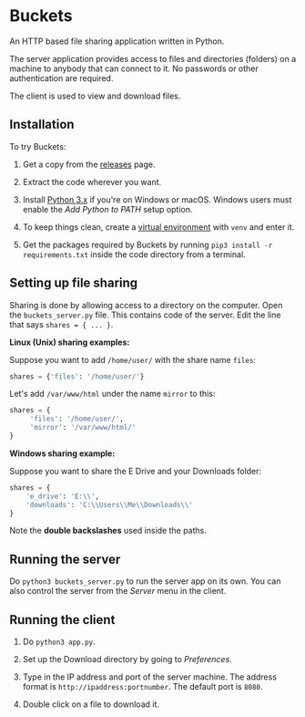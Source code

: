 # Buckets
An HTTP based file sharing application written in Python.

The server application provides access to files and directories (folders) on
a machine to anybody that can connect to it. No passwords or other
authentication are required.

The client is used to view and download files.

## Installation
To try Buckets:

1. Get a copy from the
   [releases](https://github.com/sivasankarankb/buckets/releases) page.
   
2. Extract the code wherever you want.

3. Install [Python 3.x](https://www.python.org) if you're on Windows or macOS.
   Windows users must enable the _Add Python to PATH_ setup option.

4. To keep things clean, create a
   [virtual environment](https://packaging.python.org/en/latest/guides/installing-using-pip-and-virtual-environments/#creating-a-virtual-environment)
   with `venv` and enter it.

5. Get the packages required by Buckets by running
   `pip3 install -r requirements.txt` inside the code directory from a terminal.

## Setting up file sharing
Sharing is done by allowing access to a directory on the computer.
Open the `buckets_server.py` file. This contains code of the server.
Edit the line that says `shares = { ... }`.

__Linux (Unix) sharing examples:__

Suppose you want to add `/home/user/` with the share name `files`:

```python
shares = {'files': '/home/user/'}
```

Let's add `/var/www/html` under the name `mirror` to this:

```python
shares = {
     'files': '/home/user/',
     'mirror': '/var/www/html/'
}
```

__Windows sharing example:__

Suppose you want to share the E Drive and your Downloads folder:

```python
shares = {
    'e_drive': 'E:\\',
    'downloads': 'C:\\Users\\Me\\Downloads\\'
}
```

Note the __double backslashes__ used inside the paths.

## Running the server

Do `python3 buckets_server.py` to run the server app on its own. You can also
control the server from the _Server_ menu in the client.

## Running the client

1. Do `python3 app.py`.

2. Set up the Download directory by going to _Preferences_.

3. Type in the IP address and port of the server machine. The address format
   is `http://ipaddress:portnumber`. The default port is `8080`.

4. Double click on a file to download it.
